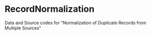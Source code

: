 # RecordNormalization
Data and Source codes for "Normalization of Duplicate Records from Multiple Sources"
